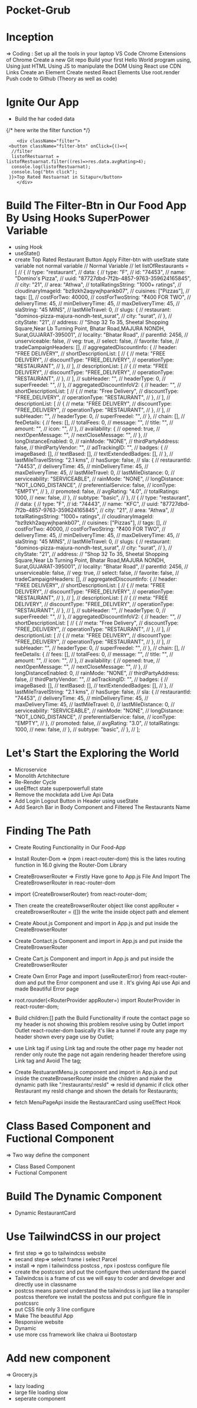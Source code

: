 # Pocket-Grub


# Inception
=> Coding :
Set up all the tools in your laptop
VS Code
Chrome
Extensions of Chrome
Create a new Git repo
Build your first Hello World program using,
Using just HTML
Using JS to manipulate the DOM
Using React
use CDN Links
Create an Element
Create nested React Elements
Use root.render
Push code to Github (Theory as well as code)

# Ignite Our App
- Build the har coded data


{/* here write the filter function */}

        <div className="filter">
     <button className="filter-btn" onClick={()=>{
      //filter
      listofRestuarnat = listofRestuarnat.filter((res)=>res.data.avgRating>4);
      console.log(listofRestuarnat);
      console.log("btn click");
     }}>Top Rated Restuarnat in Sitapur</button>
        </div>
# Build The Filter-Btn in Our Food App By Using Hooks SuperPower Variable
- using Hook 
- useState()
- create Top Rated Restaurant Button Apply Filter-btn with useState state variable not normal variable
// Normal Variable
  // let listOfRestaurants = [
  //   {
  //     type: "restaurant",
  //     data: {
  //       type: "F",
  //       id: "74453",
  //       name: "Domino's Pizza",
  //       uuid: "87727dbd-7f2b-4857-9763-359624165845",
  //       city: "21",
  //       area: "Athwa",
  //       totalRatingsString: "1000+ ratings",
  //       cloudinaryImageId: "bz9zkh2aqywjhpankb07",
  //       cuisines: ["Pizzas"],
  //       tags: [],
  //       costForTwo: 40000,
  //       costForTwoString: "₹400 FOR TWO",
  //       deliveryTime: 45,
  //       minDeliveryTime: 45,
  //       maxDeliveryTime: 45,
  //       slaString: "45 MINS",
  //       lastMileTravel: 0,
  //       slugs: {
  //         restaurant: "dominos-pizza-majura-nondh-test_surat",
  //         city: "surat",
  //       },
  //       cityState: "21",
  //       address:
  //         "Shop 32 To 35, Sheetal Shopping Square,Near Lb Turning Point, Bhatar Road,MAJURA NONDH, Surat,GUJARAT-395001",
  //       locality: "Bhatar Road",
  //       parentId: 2456,
  //       unserviceable: false,
  //       veg: true,
  //       select: false,
  //       favorite: false,
  //       tradeCampaignHeaders: [],
  //       aggregatedDiscountInfo: {
  //         header: "FREE DELIVERY",
  //         shortDescriptionList: [
  //           {
  //             meta: "FREE DELIVERY",
  //             discountType: "FREE_DELIVERY",
  //             operationType: "RESTAURANT",
  //           },
  //         ],
  //         descriptionList: [
  //           {
  //             meta: "FREE DELIVERY",
  //             discountType: "FREE_DELIVERY",
  //             operationType: "RESTAURANT",
  //           },
  //         ],
  //         subHeader: "",
  //         headerType: 0,
  //         superFreedel: "",
  //       },
  //       aggregatedDiscountInfoV2: {
  //         header: "",
  //         shortDescriptionList: [
  //           {
  //             meta: "Free Delivery",
  //             discountType: "FREE_DELIVERY",
  //             operationType: "RESTAURANT",
  //           },
  //         ],
  //         descriptionList: [
  //           {
  //             meta: "FREE DELIVERY",
  //             discountType: "FREE_DELIVERY",
  //             operationType: "RESTAURANT",
  //           },
  //         ],
  //         subHeader: "",
  //         headerType: 0,
  //         superFreedel: "",
  //       },
  //       chain: [],
  //       feeDetails: {
  //         fees: [],
  //         totalFees: 0,
  //         message: "",
  //         title: "",
  //         amount: "",
  //         icon: "",
  //       },
  //       availability: {
  //         opened: true,
  //         nextOpenMessage: "",
  //         nextCloseMessage: "",
  //       },
  //       longDistanceEnabled: 0,
  //       rainMode: "NONE",
  //       thirdPartyAddress: false,
  //       thirdPartyVendor: "",
  //       adTrackingID: "",
  //       badges: {
  //         imageBased: [],
  //         textBased: [],
  //         textExtendedBadges: [],
  //       },
  //       lastMileTravelString: "2.1 kms",
  //       hasSurge: false,
  //       sla: {
  //         restaurantId: "74453",
  //         deliveryTime: 45,
  //         minDeliveryTime: 45,
  //         maxDeliveryTime: 45,
  //         lastMileTravel: 0,
  //         lastMileDistance: 0,
  //         serviceability: "SERVICEABLE",
  //         rainMode: "NONE",
  //         longDistance: "NOT_LONG_DISTANCE",
  //         preferentialService: false,
  //         iconType: "EMPTY",
  //       },
  //       promoted: false,
  //       avgRating: "4.0",
  //       totalRatings: 1000,
  //       new: false,
  //     },
  //     subtype: "basic",
  //   },
  //   {
  //     type: "restaurant",
  //     data: {
  //       type: "F",
  //       id: "74443",
  //       name: "KFC",
  //       uuid: "87727dbd-7f2b-4857-9763-359624165845",
  //       city: "21",
  //       area: "Athwa",
  //       totalRatingsString: "1000+ ratings",
  //       cloudinaryImageId: "bz9zkh2aqywjhpankb07",
  //       cuisines: ["Pizzas"],
  //       tags: [],
  //       costForTwo: 40000,
  //       costForTwoString: "₹400 FOR TWO",
  //       deliveryTime: 45,
  //       minDeliveryTime: 45,
  //       maxDeliveryTime: 45,
  //       slaString: "45 MINS",
  //       lastMileTravel: 0,
  //       slugs: {
  //         restaurant: "dominos-pizza-majura-nondh-test_surat",
  //         city: "surat",
  //       },
  //       cityState: "21",
  //       address:
  //         "Shop 32 To 35, Sheetal Shopping Square,Near Lb Turning Point, Bhatar Road,MAJURA NONDH, Surat,GUJARAT-395001",
  //       locality: "Bhatar Road",
  //       parentId: 2456,
  //       unserviceable: false,
  //       veg: true,
  //       select: false,
  //       favorite: false,
  //       tradeCampaignHeaders: [],
  //       aggregatedDiscountInfo: {
  //         header: "FREE DELIVERY",
  //         shortDescriptionList: [
  //           {
  //             meta: "FREE DELIVERY",
  //             discountType: "FREE_DELIVERY",
  //             operationType: "RESTAURANT",
  //           },
  //         ],
  //         descriptionList: [
  //           {
  //             meta: "FREE DELIVERY",
  //             discountType: "FREE_DELIVERY",
  //             operationType: "RESTAURANT",
  //           },
  //         ],
  //         subHeader: "",
  //         headerType: 0,
  //         superFreedel: "",
  //       },
  //       aggregatedDiscountInfoV2: {
  //         header: "",
  //         shortDescriptionList: [
  //           {
  //             meta: "Free Delivery",
  //             discountType: "FREE_DELIVERY",
  //             operationType: "RESTAURANT",
  //           },
  //         ],
  //         descriptionList: [
  //           {
  //             meta: "FREE DELIVERY",
  //             discountType: "FREE_DELIVERY",
  //             operationType: "RESTAURANT",
  //           },
  //         ],
  //         subHeader: "",
  //         headerType: 0,
  //         superFreedel: "",
  //       },
  //       chain: [],
  //       feeDetails: {
  //         fees: [],
  //         totalFees: 0,
  //         message: "",
  //         title: "",
  //         amount: "",
  //         icon: "",
  //       },
  //       availability: {
  //         opened: true,
  //         nextOpenMessage: "",
  //         nextCloseMessage: "",
  //       },
  //       longDistanceEnabled: 0,
  //       rainMode: "NONE",
  //       thirdPartyAddress: false,
  //       thirdPartyVendor: "",
  //       adTrackingID: "",
  //       badges: {
  //         imageBased: [],
  //         textBased: [],
  //         textExtendedBadges: [],
  //       },
  //       lastMileTravelString: "2.1 kms",
  //       hasSurge: false,
  //       sla: {
  //         restaurantId: "74453",
  //         deliveryTime: 45,
  //         minDeliveryTime: 45,
  //         maxDeliveryTime: 45,
  //         lastMileTravel: 0,
  //         lastMileDistance: 0,
  //         serviceability: "SERVICEABLE",
  //         rainMode: "NONE",
  //         longDistance: "NOT_LONG_DISTANCE",
  //         preferentialService: false,
  //         iconType: "EMPTY",
  //       },
  //       promoted: false,
  //       avgRating: "3.0",
  //       totalRatings: 1000,
  //       new: false,
  //     },
  //     subtype: "basic",
  //   },
  // ];

# Let's Start the Exploring the World

 - Microservice
 - Monolith Artchitecture
 - Re-Render Cycle
 - useEffect state superpowerfull state
 - Remove the mockdata add Live Api Data
 - Add Login Logout Button in Header using useState
 - Add Search Bar in Body Component and Filtered The Restaurants Name 

# Finding The Path
 - Create Routing Functionality in Our Food-App
 - Install Router-Dom => (npm i react-router-dom) this is the lates routing function in 16.0 giving the Router-Dom Library 
 - CreateBrowserRouter => Firstly Have gone to App.js File And Import The CreateBrowserRouter in reac-router-dom 
  - import {CreateBrowserRouter} from react-router-dom;
 - Then create the createBrowserRouter object like const appRouter = createBrowserRouter = ([]) the write the inside object path and element 
 - Create About.js Component and import in App.js and put inside the CreateBrowserRouter
 - Create Contact.js Component and import in App.js and put inside the CreateBrowserRouter
 - Create Cart.js Component and import in App.js and put inside the CreateBrowserRouter
 - Create Own Error Page and import {useRouterError} from react-router-dom and put the Error component and use it . It's giving Api use   Api and made Beautiful Error page
 - root.rounder(<RouterProvider appRouter=<AppLayout/>) import RouterProvider in react-router-dom;
 - Build children:[] path the Build Functionality if route the contact page so my header is not showing this problem resolve using by Outlet import Outlet react-router-dom basically it's like a tunnel if route any page my header shown every page use by Outlet;

- use Link tag if using Link tag and route the other page my header not render only route the page not again rendering header therefore using Link tag and Avoid The <a> tag;
-  Create RestuarantMenu.js component and import in App.js and put inside the createBrowserRouter inside the children and make the dynamic path like "/restaurants/:resId" => resId id dynamic if click other Restaurant my resId change and shown the details for Restaurants;
- fetch MenuPageApi inside the RestaurantCard using useEffect Hook  

# Class Based Component and Fuctional Component 
 => Two way define the component
  - Class Based Component
  - Fuctional Component

# Build The Dynamic Component
 - Dynamic RestaurantCard
 
# Use TailwindCSS in our project
 - first step => go to tailwindcss website
 - secand step=> select frame i select Parcel
 - install => npm i tailwindcss postcss , npx i postcss configure file
 - create the postcssrc and put the configure then understand the parcel
 - Tailwindcss is a frame of css we will easy to coder and developer and directly use in classname 
 - postcss means parcel understand the tailwindcss is just like a transpiler postcss therefore we install the postcss and put configure file in postcssrc
 - put CSS file only 3 line configure 
 - Make The beautiful App
 - Responsive website
 - Dynamic
 - use more css framework like chakra ui Bootostarp

 # Add new component 
 => Grocery.js 
 - lazy loading
 - large file loading slow 
 - seperate component